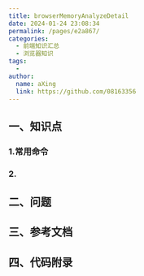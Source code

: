 ```yaml
---
title: browserMemoryAnalyzeDetail
date: 2024-01-24 23:08:34
permalink: /pages/e2a867/
categories:
  - 前端知识汇总
  - 浏览器知识
tags:
  - 
author: 
  name: aXing
  link: https://github.com/08163356
---
```





## 一、知识点

### 1.常用命令



### 2.

## 二、问题



<!-- more -->
## 三、参考文档



## 四、代码附录

